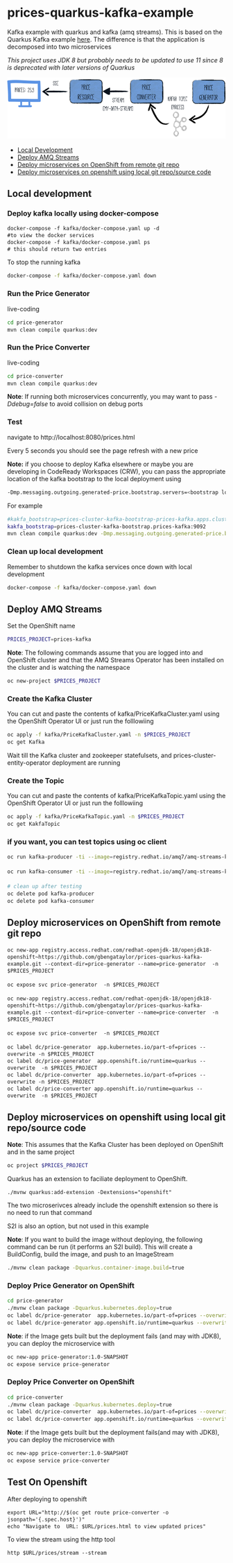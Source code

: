 # prices-quarkus-kafka-example
Kafka example with quarkus and kafka (amq streams). This is based on the Quarkus Kafka example [here](https://quarkus.io/guides/kafka). The difference is that the application is decomposed into two microservices

*This project uses JDK 8 but probably needs to be updated to use 11 since 8 is deprecated with later versions of Quarkus*

![](images/kafka-guide-architecture.png)

* [Local Development](#Local-development)
* [Deploy AMQ Streams](#deploy-amq-streams)
* [Deploy microservices on OpenShift from remote git repo](#Deploy-microservices-on-OpenShift-from-remote-git-repo)
* [Deploy microservices on openshift using local git repo/source code](#deploy-microservices-on-openshift-using-local-git-reposource-code)

## Local development

### Deploy kafka locally using docker-compose
```
docker-compose -f kafka/docker-compose.yaml up -d 
#to view the docker services
docker-compose -f kafka/docker-compose.yaml ps
# this should return two entries
```

To stop the running kafka
```sh
docker-compose -f kafka/docker-compose.yaml down
```

### Run the Price Generator
live-coding
```sh
cd price-generator
mvn clean compile quarkus:dev
```

### Run the Price Converter
live-coding
```sh
cd price-converter
mvn clean compile quarkus:dev
```

**Note**: If running both microservices concurrently, you may want to pass *-Ddebug=false* to avoid collision on debug ports

### Test
navigate to http://localhost:8080/prices.html

Every 5 seconds you should see the page refresh with a new price

**Note:** if you choose to deploy Kafka elsewhere or maybe you are developing in CodeReady Workspaces (CRW), you can pass the appropriate location of the kafka bootstrap to the local deployment using
```sh
-Dmp.messaging.outgoing.generated-price.bootstrap.servers=<bootstrap location>
```
For example
```sh
#kakfa_bootstrap=prices-cluster-kafka-bootstrap-prices-kafka.apps.cluster-60c1.60c1.example.opentlc.com:80
kakfa_bootstrap=prices-cluster-kafka-bootstrap.prices-kafka:9092 
mvn clean compile quarkus:dev -Dmp.messaging.outgoing.generated-price.bootstrap.servers=$kakfa_bootstrap
```


### Clean up local development
Remember to shutdown the kafka services once down with local development
```sh
docker-compose -f kafka/docker-compose.yaml down
```

## Deploy AMQ Streams
Set the OpenShift name
```sh
PRICES_PROJECT=prices-kafka
```
**Note**: The following commands assume that you are logged into and OpenShift cluster and that the AMQ Streams Operator has been installed on the cluster and is watching the namespace

```sh
oc new-project $PRICES_PROJECT
```

### Create the Kafka Cluster
You can cut and paste the contents of kafka/PriceKafkaCluster.yaml using the OpenShift Operator UI or just run the folllowiing
```sh
oc apply -f kafka/PriceKafkaCluster.yaml -n $PRICES_PROJECT
oc get Kafka
```
Wait till the Kafka cluster and zookeeper statefulsets, and prices-cluster-entity-operator deployment are running

### Create the Topic
You can cut and paste the contents of kafka/PriceKafkaTopic.yaml using the OpenShift Operator UI or just run the folllowiing
```sh
oc apply -f kafka/PriceKafkaTopic.yaml -n $PRICES_PROJECT
oc get KakfaTopic
```
### if you want, you can test topics using oc client
```sh
oc run kafka-producer -ti --image=registry.redhat.io/amq7/amq-streams-kafka-23:1.3.0 --rm=true --restart=Never -- bin/kafka-console-producer.sh --broker-list prices-cluster-kafka-bootstrap:9092 --topic prices

oc run kafka-consumer -ti --image=registry.redhat.io/amq7/amq-streams-kafka-23:1.3.0 --rm=true --restart=Never -- bin/kafka-console-consumer.sh --bootstrap-server prices-cluster-kafka-bootstrap:9092 --topic prices --from-beginning

# clean up after testing
oc delete pod kafka-producer
oc delete pod kafka-consumer
```

## Deploy microservices on OpenShift from remote git repo

```
oc new-app registry.access.redhat.com/redhat-openjdk-18/openjdk18-openshift~https://github.com/gbengataylor/prices-quarkus-kafka-example.git --context-dir=price-generator --name=price-generator  -n $PRICES_PROJECT

oc expose svc price-generator  -n $PRICES_PROJECT

oc new-app registry.access.redhat.com/redhat-openjdk-18/openjdk18-openshift~https://github.com/gbengataylor/prices-quarkus-kafka-example.git --context-dir=price-converter --name=price-converter  -n $PRICES_PROJECT

oc expose svc price-converter  -n $PRICES_PROJECT

oc label dc/price-generator  app.kubernetes.io/part-of=prices --overwrite -n $PRICES_PROJECT
oc label dc/price-generator  app.openshift.io/runtime=quarkus --overwrite  -n $PRICES_PROJECT
oc label dc/price-converter  app.kubernetes.io/part-of=prices --overwrite -n $PRICES_PROJECT
oc label dc/price-converter app.openshift.io/runtime=quarkus --overwrite  -n $PRICES_PROJECT
```

## Deploy microservices on openshift using local git repo/source code

**Note**: This assumes that the Kafka Cluster has been deployed on OpenShift and in the same project
```sh
oc project $PRICES_PROJECT
```
Quarkus has an extension to faciliate deployment to OpenShift. 
```
./mvnw quarkus:add-extension -Dextensions="openshift"
```
The two microserivces already include the openshift extension so there is no need to run that command

S2I is also an option, but not used in this example

**Note**: If you want to build the image without deploying, the following command can be run (it performs an S2I build). This will create a BuildConfig, build the image, and push to an ImageStream
```sh
./mvnw clean package -Dquarkus.container-image.build=true
```

### Deploy Price Generator on OpenShift
```sh
cd price-generator
./mvnw clean package -Dquarkus.kubernetes.deploy=true
oc label dc/price-generator  app.kubernetes.io/part-of=prices --overwrite
oc label dc/price-generator app.openshift.io/runtime=quarkus --overwrite 
```

**Note**: if the Image gets built but the deployment fails (and may with JDK8), you can deploy the microservice with
```sh
oc new-app price-generator:1.0-SNAPSHOT
oc expose service price-generator
```

### Deploy Price Converter on OpenShift
```sh
cd price-converter
./mvnw clean package -Dquarkus.kubernetes.deploy=true
oc label dc/price-converter  app.kubernetes.io/part-of=prices --overwrite
oc label dc/price-converter app.openshift.io/runtime=quarkus --overwrite 
```
**Note**: if the Image gets built but the deployment fails(and may with JDK8), you can deploy the microservice with
```sh
oc new-app price-converter:1.0-SNAPSHOT
oc expose service price-converter
```

## Test On Openshift

After deploying to openshift
```
export URL="http://$(oc get route price-converter -o jsonpath='{.spec.host}')"
echo "Navigate to  URL: $URL/prices.html to view updated prices"
```

To view the stream using the http tool
```
http $URL/prices/stream --stream
```
